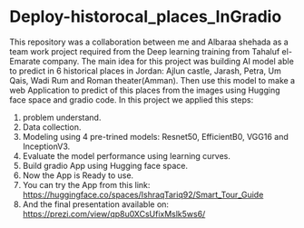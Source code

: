 # Deploy-historocal_places_InGradio

This repository was a collaboration between me and Albaraa shehada as a team work project required from the Deep learning training from Tahaluf el-Emarate company.
The main idea for this project was building AI model able to predict in 6 historical places in Jordan: Ajlun castle, Jarash, Petra, Um Qais, Wadi Rum and Roman theater(Amman). Then use this model to make a web Application to predict of this places from the images using Hugging face space and gradio code. 
In this project we applied this steps:
1. problem understand.
2. Data collection.
3. Modeling using 4 pre-trined models: Resnet50, EfficientB0, VGG16 and InceptionV3.
4. Evaluate the model performance using learning curves.
5. Build gradio App using Hugging face space.
6. Now the App is Ready to use.
7. You can try the App from this link: https://huggingface.co/spaces/IshraqTariq92/Smart_Tour_Guide
8. And the final presentation available on: https://prezi.com/view/qp8u0XCsUfixMslk5ws6/
   

